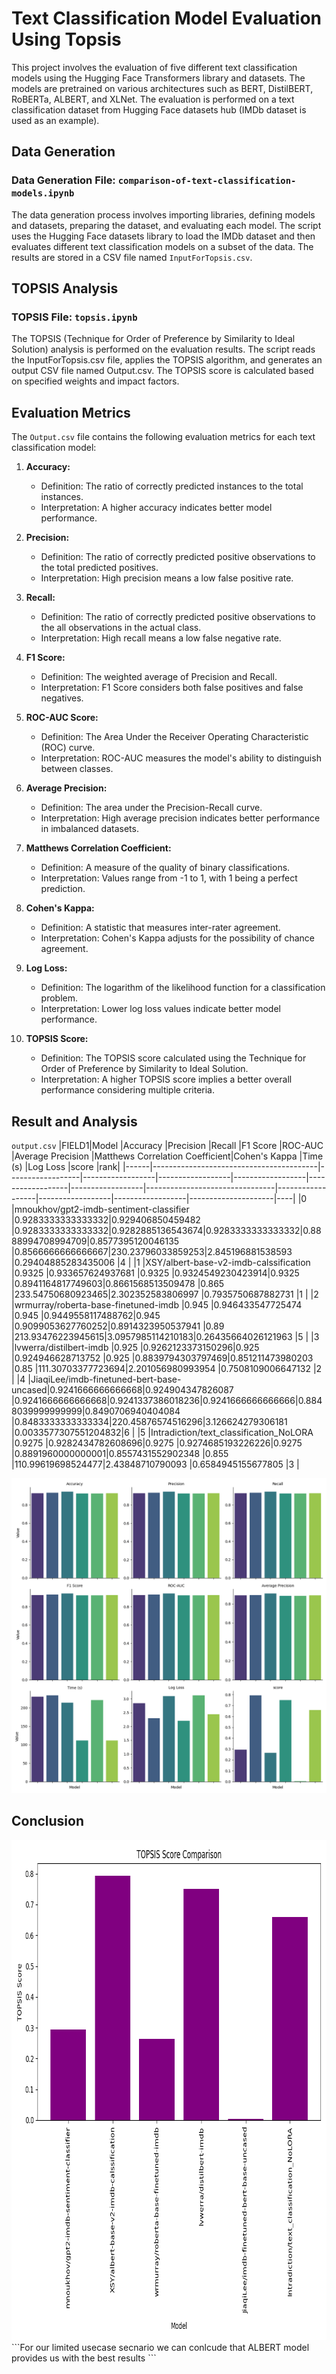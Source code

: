 # Text Classification Model Evaluation Using Topsis

This project involves the evaluation of five different text classification models using the Hugging Face Transformers library and datasets. The models are pretrained on various architectures such as BERT, DistilBERT, RoBERTa, ALBERT, and XLNet. The evaluation is performed on a text classification dataset from Hugging Face datasets hub (IMDb dataset is used as an example).

## Data Generation

### Data Generation File: `comparison-of-text-classification-models.ipynb`

The data generation process involves importing libraries, defining models and datasets, preparing the dataset, and evaluating each model. The script uses the Hugging Face datasets library to load the IMDb dataset and then evaluates different text classification models on a subset of the data. The results are stored in a CSV file named `InputForTopsis.csv`.

## TOPSIS Analysis
### TOPSIS File: `topsis.ipynb`
The TOPSIS (Technique for Order of Preference by Similarity to Ideal Solution) analysis is performed on the evaluation results. The script reads the InputForTopsis.csv file, applies the TOPSIS algorithm, and generates an output CSV file named Output.csv. The TOPSIS score is calculated based on specified weights and impact factors.

## Evaluation Metrics

The `Output.csv` file contains the following evaluation metrics for each text classification model:

1. **Accuracy:**
   - Definition: The ratio of correctly predicted instances to the total instances.
   - Interpretation: A higher accuracy indicates better model performance.

2. **Precision:**
   - Definition: The ratio of correctly predicted positive observations to the total predicted positives.
   - Interpretation: High precision means a low false positive rate.

3. **Recall:**
   - Definition: The ratio of correctly predicted positive observations to the all observations in the actual class.
   - Interpretation: High recall means a low false negative rate.

4. **F1 Score:**
   - Definition: The weighted average of Precision and Recall.
   - Interpretation: F1 Score considers both false positives and false negatives.

5. **ROC-AUC Score:**
   - Definition: The Area Under the Receiver Operating Characteristic (ROC) curve.
   - Interpretation: ROC-AUC measures the model's ability to distinguish between classes.

6. **Average Precision:**
   - Definition: The area under the Precision-Recall curve.
   - Interpretation: High average precision indicates better performance in imbalanced datasets.

7. **Matthews Correlation Coefficient:**
   - Definition: A measure of the quality of binary classifications.
   - Interpretation: Values range from -1 to 1, with 1 being a perfect prediction.

8. **Cohen's Kappa:**
   - Definition: A statistic that measures inter-rater agreement.
   - Interpretation: Cohen's Kappa adjusts for the possibility of chance agreement.

9. **Log Loss:**
   - Definition: The logarithm of the likelihood function for a classification problem.
   - Interpretation: Lower log loss values indicate better model performance.

10. **TOPSIS Score:**
    - Definition: The TOPSIS score calculated using the Technique for Order of Preference by Similarity to Ideal Solution.
    - Interpretation: A higher TOPSIS score implies a better overall performance considering multiple criteria.

## Result and Analysis
`output.csv`
|FIELD1|Model                                    |Accuracy          |Precision         |Recall            |F1 Score          |ROC-AUC           |Average Precision |Matthews Correlation Coefficient|Cohen's Kappa     |Time (s)          |Log Loss          |score                |rank|
|------|-----------------------------------------|------------------|------------------|------------------|------------------|------------------|------------------|--------------------------------|------------------|------------------|------------------|---------------------|----|
|0     |mnoukhov/gpt2-imdb-sentiment-classifier  |0.9283333333333332|0.929406850459482 |0.9283333333333332|0.9282885136543674|0.9283333333333332|0.8888994708994709|0.8577395120046135              |0.8566666666666667|230.23796033859253|2.845196881538593 |0.29404885283435006  |4   |
|1     |XSY/albert-base-v2-imdb-calssification   |0.9325            |0.933657624937681 |0.9325            |0.9324549230423914|0.9325            |0.8941164817749603|0.8661568513509478              |0.865             |233.54750680923465|2.302352583806997 |0.7935750687882731   |1   |
|2     |wrmurray/roberta-base-finetuned-imdb     |0.945             |0.946433547725474 |0.945             |0.9449558117488762|0.945             |0.9099053627760252|0.8914323950537941              |0.89              |213.93476223945615|3.0957985114210183|0.26435664026121963  |5   |
|3     |lvwerra/distilbert-imdb                  |0.925             |0.9262123373150296|0.925             |0.924946628713752 |0.925             |0.8839794303797469|0.851211473980203               |0.85              |111.30703377723694|2.201056980993954 |0.7508109006647132   |2   |
|4     |JiaqiLee/imdb-finetuned-bert-base-uncased|0.9241666666666668|0.924904347826087 |0.9241666666666668|0.9241337386018236|0.9241666666666666|0.8848039999999999|0.8490706940404084              |0.8483333333333334|220.45876574516296|3.126624279306181 |0.0033577307551204832|6   |
|5     |Intradiction/text_classification_NoLORA  |0.9275            |0.9282434782608696|0.9275            |0.9274685193226226|0.9275            |0.8891960000000001|0.8557431552902348              |0.855             |110.99619698524477|2.43848710790093  |0.6584945155677805   |3   |

![full comp](https://github.com/Samarjeet09/Topsis-for-Pretrained-Models/blob/main/Images/CommpAll.png)
## Conclusion 
<img src="https://github.com/Samarjeet09/Topsis-for-Pretrained-Models/blob/main/Images/Score_comparison.png" width="800" height="800">
```For our limited usecase secnario we can conlcude that ALBERT model provides us with the best results ```

